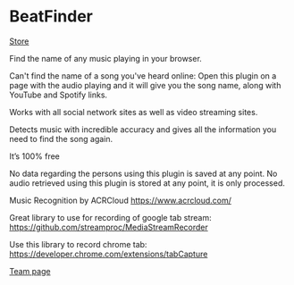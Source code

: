 # BeatFinder

<a href="https://chrome.google.com/webstore/detail/beatfinder/ndenpgejcjbklgdhdhimhdbfbcnbknpg" target="blank">Store<a>

Find the name of any music playing in your browser.

Can't find the name of a song you've heard online:
Open this plugin on a page with the audio playing and it will give you the song name, along with YouTube and Spotify links. 

Works with all social network sites as well as video streaming sites.

Detects music with incredible accuracy and gives all the information you need to find the song again.

It’s 100% free

No data regarding the persons using this plugin is saved at any point.
No audio retrieved using this plugin is stored at any point, it is only processed.

Music Recognition by ACRCloud
https://www.acrcloud.com/


Great library to use for recording of google tab stream:
https://github.com/streamproc/MediaStreamRecorder

Use this library to record chrome tab:
https://developer.chrome.com/extensions/tabCapture

<a href="https://www.thomaslindauer.com" target="blank">Team page<a>
